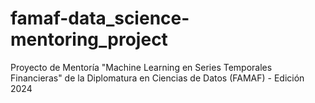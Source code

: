 # famaf-data_science-mentoring_project
Proyecto de Mentoría "Machine Learning en Series Temporales Financieras" de la Diplomatura en Ciencias de Datos (FAMAF) - Edición 2024
